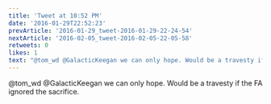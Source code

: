 ```yaml
---
title: 'Tweet at 10:52 PM'
date: '2016-01-29T22:52:23'
prevArticle: '2016-01-29_tweet-2016-01-29-22-24-54'
nextArticle: '2016-02-05_tweet-2016-02-05-22-05-58'
retweets: 0
likes: 1
text: "@tom_wd @GalacticKeegan we can only hope. Would be a travesty if the FA ignored the sacrifice."
---
```

@tom_wd @GalacticKeegan we can only hope. Would be a travesty if the FA ignored the sacrifice.